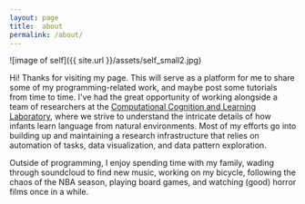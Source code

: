 ```yaml
---
layout: page
title:  about
permalink: /about/
---
```


![image of self]({{ site.url }}/assets/self_small2.jpg)

Hi! Thanks for visiting my page. This will serve as a platform for me to share some of my programming-related work, and maybe post some tutorials from time to time. I've had the great opportunity of working alongside a team of researchers at the [Computational Cognition and Learning Laboratory](http://www.indiana.edu/~dll/research.html), where we strive to understand the intricate details of how infants learn language from natural environments. Most of my efforts go into building up and maintaining a research infrastructure that relies on automation of tasks, data visualization, and data pattern exploration.

Outside of programming, I enjoy spending time with my family, wading through soundcloud to find new music, working on my bicycle, following the chaos of the NBA season, playing board games, and watching (good) horror films once in a while.